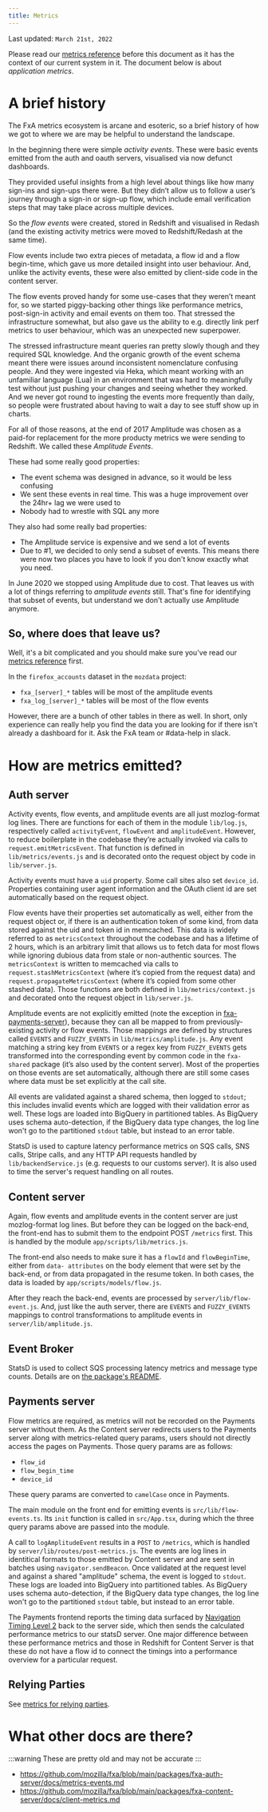 ```yaml
---
title: Metrics
---
```


Last updated: `March 21st, 2022`

Please read our [metrics reference](../reference/metrics) before this document as it has the context of our current system in it.  The document below is about *application metrics*.


# A brief history
The FxA metrics ecosystem is arcane and esoteric, so a brief history of how we got to where we are may be helpful to understand the landscape.

In the beginning there were simple *activity events*. These were basic events emitted from the auth and oauth servers, visualised via now defunct dashboards.

They provided useful insights from a high level about things like how many sign-ins and sign-ups there were. But they didn’t allow us to follow a user’s journey through a sign-in or sign-up flow, which include email verification steps that may take place across multiple devices.

So the *flow events* were created, stored in Redshift and visualised in Redash (and the existing activity metrics were moved to Redshift/Redash at the same time).

Flow events include two extra pieces of metadata, a flow id and a flow begin-time, which gave us more detailed insight into user behaviour. And, unlike the activity events, these were also emitted by client-side code in the content server.

The flow events proved handy for some use-cases that they weren’t meant for, so we started piggy-backing other things like performance metrics, post-sign-in activity and email events on them too. That stressed the infrastructure somewhat, but also gave us the ability to e.g. directly link perf metrics to user behaviour, which was an unexpected new superpower.

The stressed infrastructure meant queries ran pretty slowly though and they required SQL knowledge. And the organic growth of the event schema meant there were issues around inconsistent nomenclature confusing people. And they were ingested via Heka, which meant working with an unfamiliar language (Lua) in an environment that was hard to meaningfully test without just pushing your changes and seeing whether they worked. And we never got round to ingesting the events more frequently than daily, so people were frustrated about having to wait a day to see stuff show up in charts.

For all of those reasons, at the end of 2017 Amplitude was chosen as a paid-for replacement for the more producty metrics we were sending to Redshift.  We called these *Amplitude Events*.

These had some really good properties:
* The event schema was designed in advance, so it would be less confusing
* We sent these events in real time.  This was a huge improvement over the 24hr+ lag we were used to
* Nobody had to wrestle with SQL any more

They also had some really bad properties:
* The Amplitude service is expensive and we send a lot of events
* Due to #1, we decided to only send a subset of events.  This means there were now two places you have to look if you don't know exactly what you need.

In June 2020 we stopped using Amplitude due to cost.  That leaves us with a lot of things referring to *amplitude events* still.  That's fine for identifying that subset of events, but understand we don't actually use Amplitude anymore.

## So, where does that leave us?

Well, it's a bit complicated and you should make sure you've read our [metrics reference](../reference/metrics) first.

In the `firefox_accounts` dataset in the `mozdata` project:

* `fxa_[server]_*` tables will be most of the amplitude events
* `fxa_log_[server]_*` tables will be most of the flow events

However, there are a bunch of other tables in there as well.  In short, only experience can really help you find the data you are looking for if there isn't already a dashboard for it.  Ask the FxA team or #data-help in slack.

# How are metrics emitted?

## Auth server

Activity events, flow events, and amplitude events are all just mozlog-format log lines. There are functions for each of them in the module `lib/log.js`, respectively called `activityEvent`, `flowEvent` and `amplitudeEvent`. However, to reduce boilerplate in the codebase they’re actually invoked via calls to `request.emitMetricsEvent`. That function is defined in `lib/metrics/events.js` and is decorated onto the request object by code in `lib/server.js`.

Activity events must have a `uid` property. Some call sites also set `device_id`. Properties containing user agent information and the OAuth client id are set automatically based on the request object.

Flow events have their properties set automatically as well, either from the request object or, if there is an authentication token of some kind, from data stored against the uid and token id in memcached. This data is widely referred to as `metricsContext` throughout the codebase and has a lifetime of 2 hours, which is an arbitrary limit that allows us to fetch data for most flows while ignoring dubious data from stale or non-authentic sources. The `metricsContext` is written to memcached via calls to `request.stashMetricsContext` (where it’s copied from the request data) and `request.propagateMetricsContext` (where it’s copied from some other stashed data). Those functions are both defined in `lib/metrics/context.js` and decorated onto the request object in `lib/server.js`.

Amplitude events are not explicitly emitted (note the exception in [fxa-payments-server](#payments-server)), because they can all be mapped to from previously-existing activity or flow events. Those mappings are defined by structures called `EVENTS` and `FUZZY_EVENTS` in `lib/metrics/amplitude.js`. Any event matching a string key from `EVENTS` or a regex key from `FUZZY_EVENTS` gets transformed into the corresponding event by common code in the `fxa-shared` package (it’s also used by the content server). Most of the properties on those events are set automatically, although there are still some cases where data must be set explicitly at the call site.

All events are validated against a shared schema, then logged to `stdout`; this includes invalid events which are logged with their validation error as well. These logs are loaded into BigQuery in partitioned tables. As BigQuery uses schema auto-detection, if the BigQuery data type changes, the log line won't go to the partitioned `stdout` table, but instead to an error table.

StatsD is used to capture latency performance metrics on SQS calls, SNS calls, Stripe calls, and any HTTP API requests handled by `lib/backendService.js` (e.g. requests to our customs server).  It is also used to time the server's request handling on all routes.

## Content server

Again, flow events and amplitude events in the content server are just mozlog-format log lines. But before they can be logged on the back-end, the front-end has to submit them to the endpoint POST `/metrics` first. This is handled by the module `app/scripts/lib/metrics.js`.

The front-end also needs to make sure it has a `flowId` and `flowBeginTime`, either from `data- attributes` on the body element that were set by the back-end, or from data propagated in the resume token. In both cases, the data is loaded by `app/scripts/models/flow.js`.

After they reach the back-end, events are processed by `server/lib/flow-event.js`. And, just like the auth server, there are `EVENTS` and `FUZZY_EVENTS` mappings to control transformations to amplitude events in `server/lib/amplitude.js`.

## Event Broker

StatsD is used to collect SQS processing latency metrics and message type counts.  Details are on [the package's README][event-broker-readme].

## Payments server

Flow metrics are required, as metrics will not be recorded on the Payments server without them. As the Content server redirects users to the Payments server along with metrics-related query params, users should not directly access the pages on Payments. Those query params are as follows:

- `flow_id`
- `flow_begin_time`
- `device_id`

These query params are converted to `camelCase` once in Payments.

The main module on the front end for emitting events is `src/lib/flow-events.ts`.  Its `init` function is called in `src/App.tsx`, during which the three query params above are passed into the module.

A call to `logAmplitudeEvent` results in a `POST` to `/metrics`, which is handled by `server/lib/routes/post-metrics.js`.  The events are log lines in identitical formats to those emitted by Content server and are sent in batches using `navigator.sendBeacon`. Once validated at the request level and against a shared "amplitude" schema, the event is logged to `stdout`. These logs are loaded into BigQuery into partitioned tables. As BigQuery uses schema auto-detection, if the BigQuery data type changes, the log line won't go to the partitioned `stdout` table, but instead to an error table.

The Payments frontend reports the timing data surfaced by [Navigation Timing Level 2][navigation-timing-2] back to the server side, which then sends the calculated performance metrics to our statsD server.  One major difference between these performance metrics and those in Redshift for Content Server is that these do not have a flow id to connect the timings into a performance overview for a particular request.

## Relying Parties

See [metrics for relying parties][rp-metrics].

# What other docs are there?

:::warning
These are pretty old and may not be accurate
:::

* https://github.com/mozilla/fxa/blob/main/packages/fxa-auth-server/docs/metrics-events.md
* https://github.com/mozilla/fxa/blob/main/packages/fxa-content-server/docs/client-metrics.md

[redux-actions]: https://redux.js.org/basics/actions
[event-broker-readme]: https://github.com/mozilla/fxa/tree/main/packages/fxa-event-broker#metrics
[navigation-timing-2]: https://www.w3.org/TR/navigation-timing-2/
[rp-metrics]: ../relying-parties/reference/metrics-for-relying-parties.md
